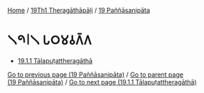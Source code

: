 
[Home](/) / [19Th1 Theragāthāpāḷi](/tipitaka/19Th1.md) / [19 Paññāsanipāta](/tipitaka/19Th1/19.md)

# 𑁧𑁯𑁇𑁧 𑀧𑀞𑀫𑀯𑀕𑁆𑀕

* [19.1.1 Tālapuṭattheragāthā](/tipitaka/19Th1/19/19.1/19.1.1.md)

[Go to previous page (19 Paññāsanipāta)](/tipitaka/19Th1/19.md) / [Go to parent page (19 Paññāsanipāta)](/tipitaka/19Th1/19.md) / [Go to next page (19.1.1 Tālapuṭattheragāthā)](/tipitaka/19Th1/19/19.1/19.1.1.md)



